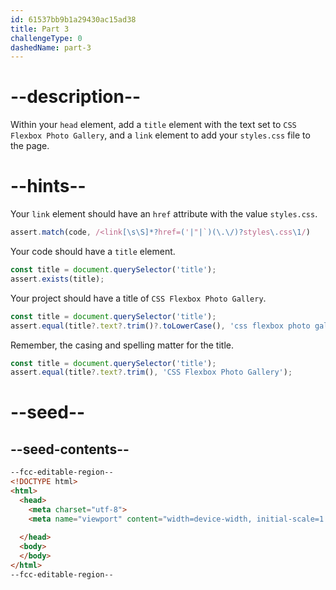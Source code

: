 ```yaml
---
id: 61537bb9b1a29430ac15ad38
title: Part 3
challengeType: 0
dashedName: part-3
---
```


# --description--

Within your `head` element, add a `title` element with the text set to `CSS Flexbox Photo Gallery`, and a `link` element to add your `styles.css` file to the page.

# --hints--

Your `link` element should have an `href` attribute with the value `styles.css`.

```js
assert.match(code, /<link[\s\S]*?href=('|"|`)(\.\/)?styles\.css\1/)
```

Your code should have a `title` element.

```js
const title = document.querySelector('title');
assert.exists(title);
```

Your project should have a title of `CSS Flexbox Photo Gallery`.

```js
const title = document.querySelector('title');
assert.equal(title?.text?.trim()?.toLowerCase(), 'css flexbox photo gallery')
```

Remember, the casing and spelling matter for the title.

```js
const title = document.querySelector('title');
assert.equal(title?.text?.trim(), 'CSS Flexbox Photo Gallery');
```

# --seed--

## --seed-contents--

```html
--fcc-editable-region--
<!DOCTYPE html>
<html>
  <head>
    <meta charset="utf-8">
    <meta name="viewport" content="width=device-width, initial-scale=1.0">
    
  </head>
  <body>
  </body>
</html>
--fcc-editable-region--
```

```css

```
